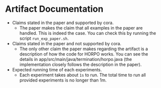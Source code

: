 # Artifact Documentation

- Claims stated in the paper and supported by cora.
  - The paper makes the claim that all examples in the paper are handled. 
  This is indeed the case. You can check this by running the script ``run_exp_paper.sh``.
- Claims stated in the paper and not supported by cora.
  - The only other claim the paper makes regarding the artifact is a description of how the code for HORPO works. You can see the details in app/src/main/java/termination/horpo.java (the implementation closely follows the description in the paper).
- Expected running time of each experiments.
  - Each experiment takes about ``1s`` to run. 
  The total time to run all provided experiments is no longer than 1m.
